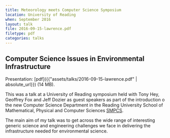 ```yaml
---
title: Meteorology meets Computer Science Symposium
location: University of Reading
when: September 2016
layout: talk
file: 2016-09-15-lawrence.pdf
filetype: pdf
categories: talks
---
```


Computer Science Issues in Environmental Infrastructure
-------------------------------------------------------

Presentation: [pdf]({{"assets/talks/2016-09-15-lawrence.pdf" | absolute_url}}) (14 MB).

This was a talk at a University of Reading symposium held with Tony Hey, Geoffrey Fox  and Jeff Dozier as guest speakers as part of the introduction o the new Computer Science Department in the Reading University School of Mathematical, Physical and Computer Sciences [SMPCS](http://www.reading.ac.uk/smpcs-home.aspx).

The main aim of my talk was to get across the wide range of interesting generic science and engineering challenges we face in delivering the infrastructure needed for environmental science.
